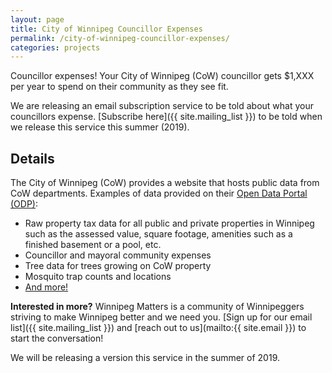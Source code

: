 ```yaml
---
layout: page
title: City of Winnipeg Councillor Expenses
permalink: /city-of-winnipeg-councillor-expenses/
categories: projects
---
```


Councillor expenses! Your City of Winnipeg (CoW) councillor gets $1,XXX per year to spend on their community as they see fit.

We are releasing an email subscription service to be told about what your councillors expense. [Subscribe here]({{ site.mailing_list }}) to be told when we release this service this summer (2019).

## Details

The City of Winnipeg (CoW) provides a website that hosts public data from CoW departments. Examples of data provided on their [Open Data Portal (ODP)](https://data.winnipeg.ca):

* Raw property tax data for all public and private properties in Winnipeg such as the assessed value, square footage, amenities such as a finished basement or a pool, etc.
* Councillor and mayoral community expenses
* Tree data for trees growing on CoW property
* Mosquito trap counts and locations
* [And more!](https://data.winnipeg.ca)

**Interested in more?** Winnipeg Matters is a community of Winnipeggers striving to make Winnipeg better and we need you. [Sign up for our email list]({{ site.mailing_list }}) and [reach out to us](mailto:{{ site.email }}) to start the conversation!

We will be releasing a version this service in the summer of 2019.
